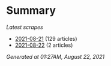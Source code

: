 # Summary
*Latest scrapes*
* [2021-08-21](https://github.com/nuuuwan/news_lk/blob/data/news_lk.2021-08-21.json) (129 articles)
* [2021-08-22](https://github.com/nuuuwan/news_lk/blob/data/news_lk.2021-08-22.json) (2 articles)

*Generated at 01:27AM, August 22, 2021*